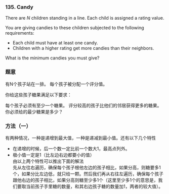 ### 135\. Candy

There are *N* children standing in a line. Each child is assigned a rating value.

You are giving candies to these children subjected to the following requirements:

* Each child must have at least one candy.
* Children with a higher rating get more candies than their neighbors.

What is the minimum candies you must give?

### 题意
有N个孩子站在一排。 每个孩子被分配一个评分值。

你给这些孩子糖果满足以下要求：

每个孩子必须有至少一个糖果。
评分较高的孩子比他们的邻居获得更多的糖果。
你必须给的最少糖果是多少？

### 方法（一）
有两种情况，一种是递增到最大值，一种是递减到最小值。还有以下几个特性
* 在递增的时候，后一个数一定比前一个数大1，最高点列外。
* 极小值一定是1（比左边右边都要小的值）   
由以上两个特性可以推出下面的解法   
先从左往右遍历，确保每个孩子根他左边的孩子相比，如果分高，则糖要多1个，如果分比左边低，就只给一颗。然后我们再从右往左遍历，确保每个孩子跟他右边的孩子相比，如果分高则糖至少多1个（这里至少多1个的意思是，我们要取当前孩子手里糖的数量，和其右边孩子糖的数量加1，两者的较大值）。


